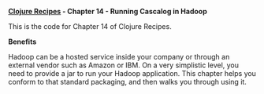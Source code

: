 **[Clojure Recipes](https://github.com/juliangamble/clojure-recipes) - Chapter 14 - Running Cascalog in Hadoop**

This is the code for Chapter 14 of Clojure Recipes. 

**Benefits**

Hadoop can be a hosted service inside your company or through an external vendor such as Amazon or IBM. On a very simplistic level, you need to provide a jar to run your Hadoop application. This chapter helps you conform to that standard packaging, and then walks you through using it.


